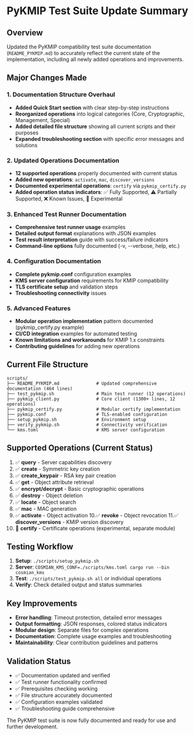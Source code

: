 # PyKMIP Test Suite Update Summary

## Overview
Updated the PyKMIP compatibility test suite documentation (`README_PYKMIP.md`) to accurately reflect the current state of the implementation, including all newly added operations and improvements.

## Major Changes Made

### 1. Documentation Structure Overhaul
- **Added Quick Start section** with clear step-by-step instructions
- **Reorganized operations** into logical categories (Core, Cryptographic, Management, Special)
- **Added detailed file structure** showing all current scripts and their purposes
- **Expanded troubleshooting section** with specific error messages and solutions

### 2. Updated Operations Documentation
- **12 supported operations** properly documented with current status
- **Added new operations**: `activate`, `mac`, `discover_versions`
- **Documented experimental operations**: `certify` via `pykmip_certify.py`
- **Added operation status indicators**: ✅ Fully Supported, ⚠️ Partially Supported, ❌ Known Issues, 🧪 Experimental

### 3. Enhanced Test Runner Documentation
- **Comprehensive test runner usage** examples
- **Detailed output format** explanations with JSON examples
- **Test result interpretation** guide with success/failure indicators
- **Command-line options** fully documented (-v, --verbose, help, etc.)

### 4. Configuration Documentation
- **Complete pykmip.conf** configuration examples
- **KMS server configuration** requirements for KMIP compatibility
- **TLS certificate setup** and validation steps
- **Troubleshooting connectivity** issues

### 5. Advanced Features
- **Modular operation implementation** pattern documented (pykmip_certify.py example)
- **CI/CD integration** examples for automated testing
- **Known limitations and workarounds** for KMIP 1.x constraints
- **Contributing guidelines** for adding new operations

## Current File Structure
```
scripts/
├── README_PYKMIP.md              # Updated comprehensive documentation (464 lines)
├── test_pykmip.sh                # Main test runner (12 operations)
├── pykmip_client.py              # Core client (1300+ lines, 12 operations)
├── pykmip_certify.py             # Modular certify implementation
├── pykmip.conf                   # TLS-enabled configuration
├── setup_pykmip.sh               # Environment setup
├── verify_pykmip.sh              # Connectivity verification
└── kms.toml                      # KMS server configuration
```

## Supported Operations (Current Status)
1. ✅ **query** - Server capabilities discovery
2. ✅ **create** - Symmetric key creation
3. ✅ **create_keypair** - RSA key pair creation
4. ✅ **get** - Object attribute retrieval
5. ✅ **encrypt/decrypt** - Basic cryptographic operations
6. ✅ **destroy** - Object deletion
7. ✅ **locate** - Object search
8. ✅ **mac** - MAC generation 
9. ✅ **activate** - Object activation 
10.✅ **revoke** - Object revocation
11.✅ **discover_versions** - KMIP version discovery
12.  🧪 **certify** - Certificate operations (experimental, separate module)

## Testing Workflow
1. **Setup**: `./scripts/setup_pykmip.sh`
2. **Server**: `COSMIAN_KMS_CONF=./scripts/kms.toml cargo run --bin cosmian_kms`
3. **Test**: `./scripts/test_pykmip.sh all` or individual operations
4. **Verify**: Check detailed output and status summaries

## Key Improvements
- **Error handling**: Timeout protection, detailed error messages
- **Output formatting**: JSON responses, colored status indicators
- **Modular design**: Separate files for complex operations
- **Documentation**: Complete usage examples and troubleshooting
- **Maintainability**: Clear contribution guidelines and patterns

## Validation Status
- ✅ Documentation updated and verified
- ✅ Test runner functionality confirmed
- ✅ Prerequisites checking working
- ✅ File structure accurately documented
- ✅ Configuration examples validated
- ✅ Troubleshooting guide comprehensive

The PyKMIP test suite is now fully documented and ready for use and further development.
